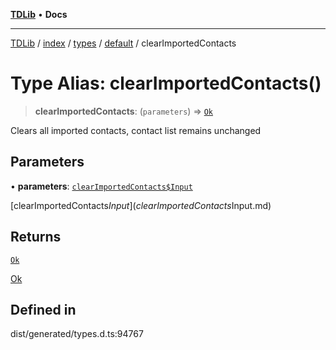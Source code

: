 [**TDLib**](../../../../../../README.md) • **Docs**

***

[TDLib](../../../../../../modules.md) / [index](../../../../../README.md) / [types](../../../README.md) / [default](../README.md) / clearImportedContacts

# Type Alias: clearImportedContacts()

> **clearImportedContacts**: (`parameters`) => [`Ok`](Ok-1.md)

Clears all imported contacts, contact list remains unchanged

## Parameters

• **parameters**: [`clearImportedContacts$Input`](clearImportedContacts$Input.md)

[clearImportedContacts$Input](clearImportedContacts$Input.md)

## Returns

[`Ok`](Ok-1.md)

[Ok](Ok-1.md)

## Defined in

dist/generated/types.d.ts:94767
